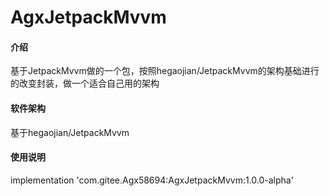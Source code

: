 # AgxJetpackMvvm

#### 介绍
基于JetpackMvvm做的一个包，按照hegaojian/JetpackMvvm的架构基础进行的改变封装，做一个适合自己用的架构

#### 软件架构
基于hegaojian/JetpackMvvm

#### 使用说明

implementation 'com.gitee.Agx58694:AgxJetpackMvvm:1.0.0-alpha'

